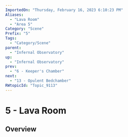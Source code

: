 ```yaml
---
ImportedOn: "Thursday, February 16, 2023 6:10:23 PM"
Aliases:
  - "Lava Room"
  - "Area 5"
Category: "Scene"
Prefix: "5"
Tags:
  - "Category/Scene"
parent:
  - "Infernal Observatory"
up:
  - "Infernal Observatory"
prev:
  - "6 - Keeper's Chamber"
next:
  - "13 - Opulent Bedchamber"
RWtopicId: "Topic_9113"
---
```

# 5 - Lava Room
## Overview
